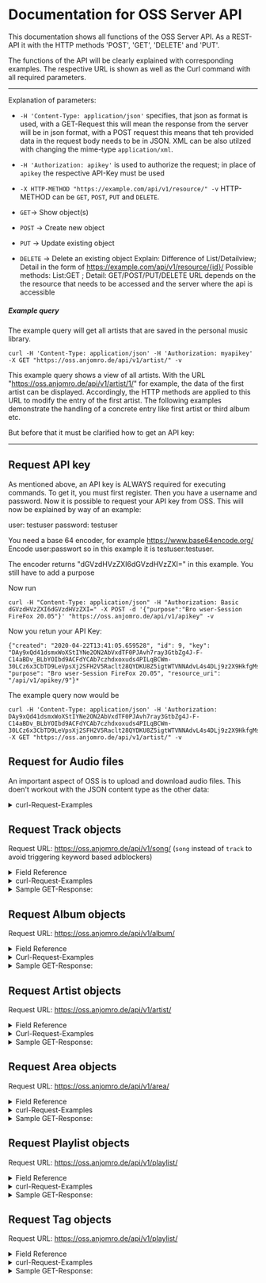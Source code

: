 # Documentation for OSS Server API 
 
This documentation shows all functions of the OSS Server API.
As a REST-API it with the HTTP methods 'POST', 'GET', 'DELETE' and 'PUT'.

The functions of the API will be clearly explained with corresponding examples.
The respective URL is shown as well as the Curl command 
with all required parameters.

--------------------------------------------------------------------------
Explanation of parameters:

- `-H 'Content-Type: application/json'` specifies, that json as format is used, with a GET-Request this will mean the response from the server will be in json format, with a POST request this means that teh provided data in the request body needs to be in JSON. XML can be also utilzed with changing the mime-type `application/xml`.
- `-H 'Authorization: apikey'` is used to authorize the request; in place of `apikey` the respective API-Key must be used

- `-X HTTP-METHOD "https://example.com/api/v1/resource/" -v` 
HTTP-METHOD can be `GET`, `POST`, `PUT` and `DELETE`.
- `GET`-> Show object(s)
- `POST` -> Create new object
- `PUT` -> Update existing object
- `DELETE` -> Delete an existing object
Explain: Difference of List/Detailview; Detail in the form of https://example.com/api/v1/resource/{id}/
Possible methods: List:GET ; Detail: GET/POST/PUT/DELETE
URL depends on the the resource that needs to be accessed and the server where the api is accessible 

##### Example query

The example query will get all artists that are saved in the personal music library.

	curl -H 'Content-Type: application/json' -H 'Authorization: myapikey'  -X GET "https://oss.anjomro.de/api/v1/artist/" -v
	
This example query shows a view of all artists. With the URL "https://oss.anjomro.de/api/v1/artist/1/" for example, the data of the first artist can be displayed. Accordingly, the HTTP methods are applied to this URL to modify the entry of the first artist. The following examples demonstrate the handling of a concrete entry like first artist or  third album etc.

But before that it must be clarified how to get an API key:

-------------------------------------------------


## Request API key
As mentioned above, an API key is ALWAYS required for executing commands. To get it, you must first register. Then you have a username and password. Now it is possible to request your API key from OSS. This will now be explained by way of an example:

user:     testuser
password: testuser 	

You need a base 64 encoder, for example https://www.base64encode.org/
Encode user:passwort so in this example it is testuser:testuser.

The encoder returns "dGVzdHVzZXI6dGVzdHVzZXI=" in this example.
You still have to add a purpose

Now run 

	curl -H "Content-Type: application/json" -H "Authorization: Basic dGVzdHVzZXI6dGVzdHVzZXI=" -X POST -d '{"purpose":"Bro wser-Session FireFox 20.05"}' "https://oss.anjomro.de/api/v1/apikey" -v

Now you retun your API Key:

	{"created": "2020-04-22T13:41:05.659528", "id": 9, "key": "DAy9xQd41dsmxWoXStIYNe2ON2AbVxdTF0PJAvh7ray3GtbZg4J-F-C14aBDv_BLbYOIbd9ACFdYCAb7czhdxoxuds4PILqBCWm-30LCz6x3CbTD9LeVpsXj2SFH2V5Raclt28QYDKU8Z5igtWTVNNAdvL4s4DLj9z2X9HkfgMs", "purpose": "Bro wser-Session FireFox 20.05", "resource_uri": "/api/v1/apikey/9"}* 

The example query now would be

	curl -H 'Content-Type: application/json' -H 'Authorization: DAy9xQd41dsmxWoXStIYNe2ON2AbVxdTF0PJAvh7ray3GtbZg4J-F-C14aBDv_BLbYOIbd9ACFdYCAb7czhdxoxuds4PILqBCWm-30LCz6x3CbTD9LeVpsXj2SFH2V5Raclt28QYDKU8Z5igtWTVNNAdvL4s4DLj9z2X9HkfgMs'  -X GET "https://oss.anjomro.de/api/v1/artist/" -v

## Request for Audio files
An important aspect of OSS is to upload and download audio files. 
This doen't workout with the JSON content type as the other data:
<details>
	<summary>curl-Request-Examples</summary>
	PUT-Request: PUT/upload respective audio file to song 261

	curl -H 'Authorization: testapikey' -F 'audio=@/home/username/path/to/audio.mp3' -X PUT "https://oss.anjomro.de/api/v1/song/261/" -v
	
   GET-Request: GET/download respective audio file from song 261
 
 	curl -H 'Authorization: testapikey' -X GET "https://oss.anjomro.de/repertoire/song_file/261/" -v

</details>
 
## Request Track objects 

Request URL:
https://oss.anjomro.de/api/v1/song/
	(`song` instead of `track` to avoid triggering keyword based adblockers)

<details>
	<summary>Field Reference</summary>

| identifier | explanation                                 | mandatory                  |
|:----------:|:-------------------------------------------:|:--------------------------:|
| id         | Identifier                                  | is generated automatically |
| title      | name of song                                | yes                        |
| album      | URL to the album the song appears           | yes                        |
| artist     | URL list of the artists that appear         | yes                        |
| mbid       | -                                           | no                         |
| audio      | Audio File, more information in File Upload | no, but sensefull          |
| tags       | Tags                                        | no                         |
</details>
 
<details>
	<summary>curl-Request-Examples</summary>
GET-Request: Get song 1
	
	curl -H 'Content-Type: application/json' -H 'Authorization: testapikey'  -X GET "https://oss.anjomro.de/api/v1/song/1/" -v

POST-Request: Post new song

 	curl -H 'Content-Type: application/json' -H 'Authorization: testapikey' -X POST -d '{"title":"test5","album":"/api/v1
	/album/1/", "artists":[ "/api/v1/artist/2/"]}' "https://oss.anjomro.de/api/v1/song/" -v 

PUT-Request: Put title of song 1

	curl -H 'Content-Type: application/json' -H 'Authorization: testapikey' -X PUT -d '{"title":"new title"}' 		 	https://oss.anjomro.de/api/v1/song/1/ -v 

DELETE-Request: Delete song 1

	curl -H 'Authorization: testapikey' -X DELETE  https://oss.anjomro.de/api/v1/song/1/ -v 
</details>
<details>
	<summary>Sample GET-Response:</summary>

	{
		"meta": {
				"limit": 200,
				"next": null,
				"offset": 0,
				"previous": null,
				"total_count": 1
		},
		"objects": [
				{
						"album": "/api/v1/album/1/",
						"artists": [
								"/api/v1/artist/1/"
						],
						"audio": "repertoire/song_file/1/",
						"id": 1,
						"mbid": "dec720fb-2cdb-4ab6-9217-9aea4ee48566",
						"resource_uri": "/api/v1/song/1/",
						"tags": [
								"/api/v1/tag/1/"
						],
						"title": "Kyrie"
				}
		]
	}
</details>



## Request Album objects 

Request URL:
https://oss.anjomro.de/api/v1/album/

<details>
	<summary>Field Reference</summary>

| identifier | explanation                         | mandatory                  |
|:----------:|:-----------------------------------:|:--------------------------:|
| id         | Identifier                          | is generated automatically |
| name       | name of album                       | yes                        |
| release    | first release of album              | no                         |
| artist     | URL list of the artists that appear | yes                        |
| mbid       | -                                   | no                         |
| cover_url  | URL for cover                       | no                         |
| cover_file | Image of cover                      | no                         |
| tags       | Tags                                | no                         |
</details>
 
<details>
	<summary>Curl-Request-Examples</summary>
GET-Request: Get album 5
	
	curl -H 'Content-Type: application/json' -H 'Authorization: testapikey'  -X GET "https://oss.anjomro.de/api/v1/album/5/" -v

POST-Request: Post new album

 	curl -H 'Content-Type: application/json' -H 'Authorization: testapikey' -X POST -d '{"name":"covertest","cover_url":"
	https://de.wikipedia.org/wiki/Bild_am_Sonntag#/media/Datei:Logo_Bild_am_Sonntag_(Bams).svg", "artists":[ "/api/v1/artis
	t/2/"]}' "https://oss.anjomro.de/api/v1/album/" -v 

PUT-Request: Put album 5

		curl -H 'Content-Type: application/json' -H 'Authorization: testapikey' -X PUT -d '{"name":"covertestnew"}' "https://oss.anjomro.de/api/v1/album/5/" -v -H "accept: /

DELETE-Request: Delete album 5

		curl -H 'Authorization: testapikey' -X DELETE  https://oss.anjomro.de/api/v1/album/5/ -v
</details>

<details>
	<summary>Sample GET-Response:</summary>

	{
		"meta": {
				"limit": 200,
				"next": null,
				"offset": 0,
				"previous": null,
				"total_count": 1
		},
		"objects": [
				{
				                "name": "A little Jazz Mass",
						"release": null
						"artists": ["/api/v1/artist/1"],
						"cover_url": null,
						"audio": "repertoire/song_file/1/",
						"id": 1,
						"mbid": "dec720fb-2cdb-4ab6-9217-9aea4ee48566",
						"resource_uri": "/api/v1/album/1",
						"songs": ["/api/v1/track/1",
							  "/api/v1/track/2",
							  "/api/v1/track/3",
							  "/api/v1/track/8", 
						 	  "/api/v1/track/9", 
						 	  "/api/v1/track/14", 
						 	  "/api/v1/track/15", 
						 	  "/api/v1/track/23"],
						"tags": [
								"/api/v1/tag/1/"
						],
						
				}
				
				
		]
	}
</details>



## Request Artist objects 

Request URL:
https://oss.anjomro.de/api/v1/artist/

<details>
	<summary>Field Reference</summary>

| identifier 		| explanation                         | mandatory                  |
|:----------:|:-----------------------------------:|:--------------------------:|
| id         | Identifier                          | is generated automatically |
| mbid         	| musicbrainz_id                          | no |
| name       | name of artist                       | yes                        |
| formation_types    	| Type of Artist (Person/Group/etc.)   max_length=1             | yes                         |
| area     | URL to the area of artist | no                        |
| begin       | Date of persons birth/Date of group formation  | no                         |
| end  | Death/ Group dissolved/ blank if still together | no                         |
| tags       | Tags                                | no                         |

<details>
	<summary>formation_types</summary>

| abbreviation 		| explanation             |
|:----------:|:----------------------------------:|
| P         	| Person 			  |
| G         	| Group 			  |
| O         	| Orchestra 			  |
| C         	| Choir 			  |
| F         	| Character 			  |
| E         	| Other 			  |
</details>

</details>

<details>
	<summary>Curl-Request-Examples</summary>
GET-Request: Get artist 1
	
	curl -H 'Content-Type: application/json' -H 'Authorization: testapikey'  -X GET "https://oss.anjomro.de/api/v1/artist/1/" -v

POST-Request: Post new artist

 	curl -H 'Content-Type: application/json' -H 'Authorization: testapikey' -X POST -d '{"name":"DieExmatrikulatoren","formation_types":"G","begin":"2020-04-20"}' "https://oss.anjomro.de/api/v1/artist/" -v

PUT-Request: Put name of artist 3

	curl -H 'Content-Type: application/json' -H 'Authorization: testapikey' -X PUT -d '{"name":"DieExmatrikulatoren2"}'  https://oss.anjomro.de/api/v1/artist/3/ -v

DELETE-Request: Delete artist 2

	curl -H 'Authorization: testapikey' -X DELETE  https://oss.anjomro.de/api/v1/artist/2/ -v 
</details>

<details>
	<summary>Sample GET-Response:</summary>

	{
		"meta": {
				"limit": 200,
				"next": null,
				"offset": 0,
				"previous": null,
				"total_count": 1
		},
		"objects": [
				{
					"albums": [], 
					"area": "/api/v1/area/1", 
					"begin": null, 
					"end": null, 
					"formation_types": "Group", 
					"id": 506, "mbid": "", 
					"name": "DieBiebos", 
					"resource_uri": "/api/v1/artist/506", 
					"songs": [	  "/api/v1/track/1",
							  "/api/v1/track/2",
							  "/api/v1/track/3",
							  "/api/v1/track/8", 
						 	  "/api/v1/track/9", 
						 	  "/api/v1/track/14", 
						 	  "/api/v1/track/15", 
						 	  "/api/v1/track/23"],
						"tags": [
							"/api/v1/tag/1/"
						], 
					"type": ""
				
				}
				
				
		]
	}
</details>


## Request Area objects 

Request URL:
https://oss.anjomro.de/api/v1/area/

<details>
	<summary>Field Reference</summary>

| identifier 		| explanation                         | mandatory                  |
|:----------:|:-----------------------------------:|:--------------------------:|
| id         | Identifier                          | is generated automatically |
| mbid         	| musicbrainz_id                          | no |
| name       | name of area                       | yes                        |
| area_categories    	| Area type (Country/City/etc.)   max_length=1             | yes                         |
| country_code     | iso-3166-1-code (DE/GB/FR etc.) | no                        |


<details>
	<summary>area_categories</summary>

| abbreviation 		| explanation             |
|:----------:|:----------------------------------:|
| X         	| Country 			  |
| L         	| Subdivision 			  |
| C         	| County 			  |
| M         	| Municipality 			  |
| S         	| City 			  |
| D         	| District 			  |
| I         	| Island 			  |
</details>

</details>

<details>
	<summary>curl-Request-Examples</summary>
GET-Request: Get area 2
	
	curl -H 'Content-Type: application/json' -H 'Authorization: testapikey'  -X GET "https://oss.anjomro.de/api/v1/area/2/" -v

POST-Request: Post new area

 	curl -H 'Content-Type: application/json' -H 'Authorization: testapikey' -X POST -d '{"name":"Mkg","area_categories":"X"}' "https://oss.anjomro.de/api/v1/area/" -v

PUT-Request: Put name of area 3

	curl -H 'Content-Type: application/json' -H 'Authorization: testapikey' -X PUT -d '{"name":"Schwieberdingen"}'  https://oss.anjomro.de/api/v1/area/3/ -v

DELETE-Request: Delete area

	curl -H 'Authorization: testapikey' -X DELETE  https://oss.anjomro.de/api/v1/area/4/ -v 
</details>

<details>
	<summary>Sample GET-Response:</summary>

	{
		"meta": {
				"limit": 200,
				"next": null,
				"offset": 0,
				"previous": null,
				"total_count": 1
		},
		"objects": [
				{
					"area_categories": "X", 
					"artists": ["/api/v1/artist/1"],
					"country_code": null, 
					"id": 6, 
					"mbid": "", 
					"name": "Muenchen", 
					"resource_uri": "/api/v1/area/6", 
					"type": ""
				
				}
								
		]
	}
</details>


## Request Playlist objects 

Request URL:
https://oss.anjomro.de/api/v1/playlist/

<details>
	<summary>Field Reference</summary>

| identifier 		| explanation                         | mandatory                  |
|:----------:|:-----------------------------------:|:--------------------------:|
| id         | Identifier                          | is generated automatically |
| name       | name of playlist                       | yes                        |
| songsinplaylist     	| tracks in playlist           | no                         |
| tags     | tags in playlist  (Jazz etc.)| no                        |


<details>
	<summary>songsinplaylist</summary>

| identifier 		| explanation                         | mandatory                  |
|:----------:|:-----------------------------------:|:--------------------------:|
| id         | Identifier                          | is generated automatically |
| playlist       | name of playlist                       | no                        |
| song     	| track in playlist           | yes                         |
| sort_number     | opportunity to sort| yes                        |


</details>
</details>

<details>
	<summary>curl-Request-Examples</summary>
GET-Request: Get playlist 1
	
	curl -H 'Content-Type: application/json' -H 'Authorization: testapikey'  -X GET "https://oss.anjomro.de/api/v1/playlist/1/" -v

POST-Request: Post new playlist

 	curl -H 'Content-Type: application/json' -H 'Authorization: testapikey' -X POST -d '{"name":"Bestoff"}' "https://oss.anjomro.de/api/v1/playlist/" -v

PUT-Request: Put name of playlist 4

	curl -H 'Content-Type: application/json' -H 'Authorization: testapikey' -X PUT -d '{"name":"Thebestsongsever"}'  https://oss.anjomro.de/api/v1/playlist/4/ -v

DELETE-Request: Delete playlist 3

	curl -H 'Authorization: testapikey' -X DELETE  https://oss.anjomro.de/api/v1/playlist/3/ -v 
</details>

<details>
	<summary>Sample GET-Response:</summary>

	{
		"meta": {
				"limit": 200,
				"next": null,
				"offset": 0,
				"previous": null,
				"total_count": 1
		},
		"objects": [
				{
				"id": 5, 
				"name": "GuteLauneRemix", 
				"resource_uri": "/api/v1/playlist/5", 
				"songsinplaylist": 
					[
					{
						"id": 4, 
						"playlist": "/api/v1/playlist/5",
						"resource_uri": "/api/v1/songinplaylist/4", 
						"song": {
							"album": "/api/v1/album/1", 
							"artists": ["/api/v1/artist/4"], 
							"audio": "repertoire/song_file/3/", 
							"id": 3, 
							"mbid": null, 
							"playlists": ["/api/v1/playlist/5"], 
							"resource_uri": "/api/v1/song/3", 
							"tags": [], 
							"title": "TheTrackTitle"}, 
						"sort_number": 1
					}, 
					{
						"id": 5, 
						"playlist": "/api/v1/playlist/5", 
						"resource_uri": "/api/v1/songinplaylist/5", 
						"song": {
							"album": "/api/v1/album/517", 
							"artists": ["/api/v1/artist/557", 
							"/api/v1/artist/566"], 
							"audio": "repertoire/song_file/93/", 
							"id": 93, 
							"mbid": null, 
							"playlists": ["/api/v1/playlist/5"], 
							"resource_uri": "/api/v1/song/93", 
							"tags": [], 
							"title": "The Souls's Children"}, 
						"sort_number": 634
					}
				], 
				"tags": [
					{
						"albums": [], 
						"artists": [], 
						"id": 6, 
						"name": 
						"Rock", 
						"playlists": ["/api/v1/playlist/5"], 
						"resource_uri": "/api/v1/tag/6", 
						"songs": []
					}, 
					{
						"albums": [], 
						"artists": [], 
						"id": 7, 
						"name": "Pop", 
						"playlists": ["/api/v1/playlist/5"], 
						"resource_uri": "/api/v1/tag/7", 
						"songs": []
					}
					]
				}
								
		]
	}
</details>


## Request Tag objects 

Request URL:
https://oss.anjomro.de/api/v1/playlist/

<details>
	<summary>Field Reference</summary>

| identifier 		| explanation                         | mandatory                  |
|:----------:|:-----------------------------------:|:--------------------------:|
| id         | Identifier                          | is generated automatically |
| name       | name of tag (Jazz etc.)             | yes                        |

</details>

<details>
	<summary>curl-Request-Examples</summary>
GET-Request: Get tag 5
	
	curl -H 'Content-Type: application/json' -H 'Authorization: testapikey'  -X GET "https://oss.anjomro.de/api/v1/tag/5/" -v

POST-Request: Post new playlist

 	curl -H 'Content-Type: application/json' -H 'Authorization: testapikey' -X POST -d '{"name":"Rock"}' "https://oss.anjomro.de/api/v1/tag/" -v

PUT-Request: Put name of playlist 4

	curl -H 'Content-Type: application/json' -H 'Authorization: testapikey' -X PUT -d '{"name":"Jazz"}'  https://oss.anjomro.de/api/v1/tag/5/ -v

DELETE-Request: Delete tag 3

	curl -H 'Authorization: testapikey' -X DELETE  https://oss.anjomro.de/api/v1/tag/3/ -v 
</details>

<details>
	<summary>Sample GET-Response:</summary>

	{
		"meta": {
				"limit": 200,
				"next": null,
				"offset": 0,
				"previous": null,
				"total_count": 1
		},
		"objects": [
				{
					"albums": [], 
					"artists": [], 
					"id": 7, 
					"name": "Pop", 
					"playlists": [], 
					"resource_uri": "/api/v1/tag/7", 
					"songs": []
				}
								
		]
	}
</details>
